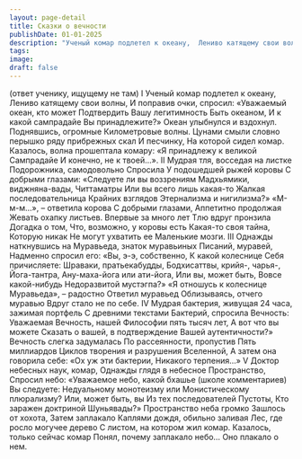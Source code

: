 ```yaml
---
layout: page-detail
title: Сказки о вечности
publishDate: 01-01-2025
description: "Ученый комар подлетел к океану,  Лениво катящему свои волны,  И поправив очки, спросил:  «Уважаемый океан, кто может  Подтвердить Вашу легитимность  Быть океаном,  И к какой сампрадайе  Вы принадлежите?»  Океан улыбнулся и вздохнул.  Поднявшись, огромные  Километровые волны.  Цунами смыли словно перышко  ряду прибрежных скал..."
tags:
image:
draft: false
---
```

(ответ ученику, ищущему не там) I  Ученый комар подлетел к океану,  Лениво катящему свои волны,  И поправив очки, спросил:  «Уважаемый океан, кто может  Подтвердить Вашу легитимность  Быть океаном,  И к какой сампрадайе  Вы принадлежите?»  Океан улыбнулся и вздохнул.  Поднявшись, огромные  Километровые волны.  Цунами смыли словно перышко  ряду прибрежных скал  И песчинку,  На которой сидел комар. Казалось, волна прошептала комару:  «Я принадлежу к великой  Сампрадайе  И конечно, не к твоей...». II  Мудрая тля, восседая на листке  Подорожника, самодовольно  Спросила  У подошедшей рыжей коровы С добрыми глазами:  «Следуете ли вы воззрениям  Мадхьямики, виджняна-вады,  Читтаматры  Или вы всего лишь какая-то  Жалкая последовательница  Крайних взглядов  Этернализма и нигилизма?»  «М-м-м...», – ответила корова  С добрыми глазами,  Аппетитно продолжая  Жевать охапку листьев.  Впервые за много лет  Тлю вдруг пронзила  Догадка о том, Что, возможно, у коровы есть  Какая-то своя тайна,  Которую никак  Не могут ухватить ее  Маленькие мозги. III  Однажды наткнувшись на  Муравьеда, знаток муравьиных  Писаний, муравей,  Надменно спросил его:  «Вы, э-э, собственно,  К какой колеснице  Себя причисляете:  Шраваки, пратьекабудды,  Бодхисаттвы, крийя-, чарья-,  Йога-тантра,  Ану-маха-йога или ати-йога,  Или вы, может быть,  Вовсе какой-нибудь  Недоразвитой мустэгпа?»  «Я отношусь к колеснице  Муравьеда», – радостно  Ответил муравьед  Облизываясь, отчего муравью  Вдруг стало не по себе. IV  Мудрая бактерия, живущая  24 часа, зажимая портфель  С древними текстами  Бактерий, спросила Вечность:  Уважаемая Вечность, нашей  Философии пять тысяч лет,  А вот что вы можете  Сказать о вашей, в подтверждение Вашей аутентичности?»  Вечность слегка задумалась  По рассеянности, пропустив  Пять миллиардов  Циклов творения и разрушения  Вселенной,  А затем она говорила себе:  «Ох уж эти бактерии,  Никакого терпения...» V  Доктор небесных наук, комар,  Однажды глядя в небесное  Пространство,  Спросил небо: «Уважаемое небо, какой бхашье  (школе комментариев)  Вы следуете:  Недуальному монотеизму или  Монистическому плюрализму?  Или, может быть, вы  Из тех последователей Пустоты,  Кто заражен доктриной  Шуньявады?»  Пространство неба громко  Зашлось от хохота,  Затем заплакало  Каплями дождя, обильно заливая  Лес, где росло могучее дерево  С листом, на котором жил комар.  Казалось, только сейчас комар  Понял, почему заплакало небо…  Оно плакало о нем.
  
